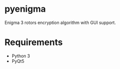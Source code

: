 # pyenigma
Enigma 3 rotors encryption algorithm with GUI support.

# Requirements
<ul>
  <li> Python 3 </li>
  <li> PyQt5 </li>
  </ul>
